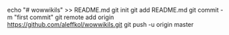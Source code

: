 echo "# wowwikils" >> README.md
git init
git add README.md
git commit -m "first commit"
git remote add origin https://github.com/aleffkol/wowwikils.git
git push -u origin master